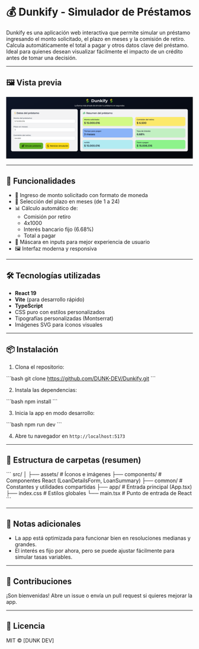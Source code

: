 # 💰 Dunkify - Simulador de Préstamos

Dunkify es una aplicación web interactiva que permite simular un préstamo ingresando el monto solicitado, el plazo en meses y la comisión de retiro. Calcula automáticamente el total a pagar y otros datos clave del préstamo. Ideal para quienes desean visualizar fácilmente el impacto de un crédito antes de tomar una decisión.

---

## 🖼️ Vista previa

![Dunkify Preview](./src/assets/img/Dunkify.png)

---

## 🚀 Funcionalidades

- 💸 Ingreso de monto solicitado con formato de moneda
- 📆 Selección del plazo en meses (de 1 a 24)
- 📊 Cálculo automático de:
  - Comisión por retiro
  - 4x1000
  - Interés bancario fijo (6.68%)
  - Total a pagar
- 🧮 Máscara en inputs para mejor experiencia de usuario
- 🖼️ Interfaz moderna y responsiva

---

## 🛠️ Tecnologías utilizadas

- **React 19**
- **Vite** (para desarrollo rápido)
- **TypeScript**
- CSS puro con estilos personalizados
- Tipografías personalizadas (Montserrat)
- Imágenes SVG para íconos visuales

---

## 📦 Instalación

1. Clona el repositorio:

\`\`\`bash
git clone https://github.com/DUNK-DEV/Dunkify.git
\`\`\`

2. Instala las dependencias:

\`\`\`bash
npm install
\`\`\`

3. Inicia la app en modo desarrollo:

\`\`\`bash
npm run dev
\`\`\`

4. Abre tu navegador en `http://localhost:5173`

---

## 📁 Estructura de carpetas (resumen)

\`\`\`
src/
│
├── assets/ # Íconos e imágenes
├── components/ # Componentes React (LoanDetailsForm, LoanSummary)
├── common/ # Constantes y utilidades compartidas
├── app/ # Entrada principal (App.tsx)
├── index.css # Estilos globales
└── main.tsx # Punto de entrada de React
\`\`\`

---

## 📌 Notas adicionales

- La app está optimizada para funcionar bien en resoluciones medianas y grandes.
- El interés es fijo por ahora, pero se puede ajustar fácilmente para simular tasas variables.

---

## 🤝 Contribuciones

¡Son bienvenidas! Abre un issue o envía un pull request si quieres mejorar la app.

---

## 📄 Licencia

MIT © [DUNK DEV]
